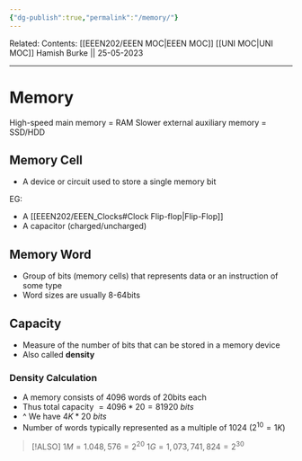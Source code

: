 ```yaml
---
{"dg-publish":true,"permalink":"/memory/"}
---
```


Related: 
Contents: [[EEEN202/EEEN MOC\|EEEN MOC]]
[[UNI MOC\|UNI MOC]]
Hamish Burke || 25-05-2023
***

# Memory

High-speed main memory = RAM
Slower external auxiliary memory = SSD/HDD

## Memory Cell

- A device or circuit used to store a single memory bit

EG:
- A [[EEEN202/EEEN_Clocks#Clock Flip-flop\|Flip-Flop]]
- A capacitor (charged/uncharged)

## Memory Word

- Group of bits (memory cells) that represents data or an instruction of some type
- Word sizes are usually 8-64bits

## Capacity

- Measure of the number of bits that can be stored in a memory device
- Also called **density**

### Density Calculation

- A memory consists of 4096 words of 20bits each
- Thus total capacity $= 4096*20=81920\ bits$
- ^ We have $4K * 20\ bits$
- Number of words typically represented as a multiple of 1024 ($2^{10} = 1K$)

> [!ALSO]
> $1M = 1.048,576=2^{20}$
> $1G=1,073,741,824=2^{30}$





